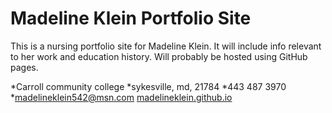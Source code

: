 # Madeline Klein Portfolio Site

This is a nursing portfolio site for Madeline Klein. It will include info relevant to her work and education history. Will probably be hosted using GitHub pages.

*Carroll community college
*sykesville, md, 21784
*443 487 3970
*madelineklein542@msn.com
[madelineklein.github.io](http://madelineklein.github.io)

